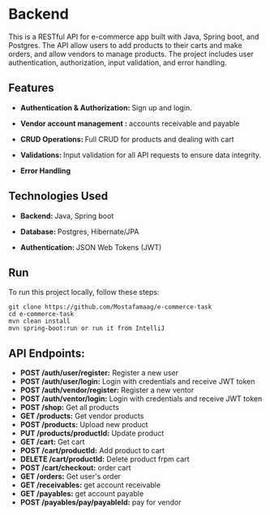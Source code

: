 # Backend

This is a RESTful API for e-commerce app built with Java, Spring boot, and Postgres. 
The API allow users to add products to their carts and make orders, and allow vendors to manage products. 
The project includes user authentication, authorization, input validation, and error handling. 

## Features
- <p align="left"><strong> Authentication & Authorization: </strong> Sign up and login. </p>
- <p align="left"><strong> Vendor account management :</strong>  accounts receivable and payable  </p>
- <p align="left"><strong> CRUD Operations: </strong>Full CRUD for products and dealing with cart</p>
- <p align="left"><strong> Validations: </strong>Input validation for all API requests to ensure data integrity.</p>
- <p align="left"><strong> Error Handling</strong> </p>

## Technologies Used
- <p align="left"> <strong> Backend: </strong> Java, Spring boot</p>
- <p align="left"> <strong> Database: </strong> Postgres, Hibernate/JPA</p>
- <p align="left"> <strong>Authentication: </strong> JSON Web Tokens (JWT)</p>



## Run
  To run this project locally, follow these steps:
  
    git clone https://github.com/Mostafamaag/e-commerce-task
    cd e-commerce-task
    mvn clean install
    mvn spring-boot:run or run it from IntelliJ
  
## API Endpoints:
  - **POST /auth/user/register:** Register a new user
  - **POST /auth/user/login:** Login with credentials and receive JWT token
  - **POST /auth/vendor/register:** Register a new ventor
  - **POST /auth/ventor/login:** Login with credentials and receive JWT token
  - **POST /shop:** Get all products
  - **GET /products:** Get vendor products
  - **POST /products:** Upload new product
  - **PUT /products/productId:** Update product
  - **GET /cart:** Get cart
  - **POST /cart/productId:** Add product to cart
  - **DELETE /cart/productId:** Delete product frpm cart
  - **POST /cart/checkout:** order cart
  - **GET /orders:** Get user's order
  - **GET /receivables:** get account receivable
  - **GET /payables:** get account payable
  - **POST /payables/pay/payableId:** pay for vendor

 

